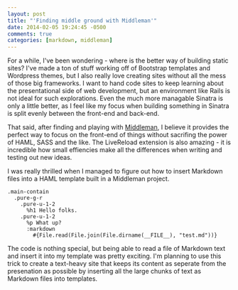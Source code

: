 ```yaml
---
layout: post
title: "'Finding middle ground with Middleman'"
date: 2014-02-05 19:24:45 -0500
comments: true
categories: [markdown, middleman]
---
```

For a while, I've been wondering - where is the better way of building static sites? I've made a ton of stuff working off of Bootstrap templates and Wordpress themes, but I also really love creating sites without all the mess of those big frameworks. I want to hand code sites to keep learning about the presentational side of web development, but an environment like Rails is not ideal for such explorations. Even the much more managable Sinatra is only a little better, as I feel like my focus when building something in Sinatra is split evenly between the front-end and back-end. 

That said, after finding and playing with [Middleman](www.middlemanapp.com), I believe it provides the perfect way to focus on the front-end of things without sacrifing the power of HAML, SASS and the like. The LiveReload extension is also amazing - it is incredible how small effiencies make all the differences when writing and testing out new ideas. 

I was really thrilled when I managed to figure out how to insert Markdown files into a HAML template built in a Middleman project. 

``` haml
.main-contain
  .pure-g-r
    .pure-u-1-2
      %h1 Hello folks.
    .pure-u-1-2
      %p What up?
      :markdown
        #{File.read(File.join(File.dirname(__FILE__), "test.md"))}
```

The code is nothing special, but being able to read a file of Markdown text and insert it into my template was pretty exciting. I'm planning to use this trick to create a text-heavy site that keeps its content as seperate from the presenation as possible by inserting all the large chunks of text as Markdown files into templates. 